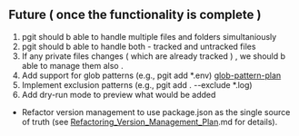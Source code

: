 ## Future ( once the functionality is complete )
1. pgit should b able to handle multiple files and folders simultaniously
2. pgit should b able to handle both - tracked and untracked files
3. If any private files changes ( which are already tracked ) , we should b able to manage them also . 
4. Add support for glob patterns (e.g., pgit add *.env) [glob-pattern-plan](glob-pattern-plan.md)
5. Implement exclusion patterns (e.g., pgit add . --exclude *.log)
6. Add dry-run mode to preview what would be added
- Refactor version management to use package.json as the single source of truth (see [Refactoring_Version_Management_Plan](Refactoring_Version_Management_Plan.md).md for details).